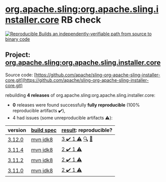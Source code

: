 [org.apache.sling:org.apache.sling.installer.core](https://search.maven.org/artifact/org.apache.sling/org.apache.sling.installer.core/) RB check
=======

[![Reproducible Builds](https://reproducible-builds.org/images/logos/rb.svg) an independently-verifiable path from source to binary code](https://reproducible-builds.org/)

## Project: [org.apache.sling:org.apache.sling.installer.core](https://search.maven.org/artifact/org.apache.sling/org.apache.sling.installer.core/)

Source code: [https://github.com/apache/sling-org-apache-sling-installer-core.git](https://github.com/apache/sling-org-apache-sling-installer-core.git)

rebuilding **4 releases** of org.apache.sling:org.apache.sling.installer.core:
- **0** releases were found successfully **fully reproducible** (100% reproducible artifacts :heavy_check_mark:),
- 4 had issues (some unreproducible artifacts :warning:):

| version | [build spec](BUILDSPEC.md) | [result](https://reproducible-builds.org/docs/jvm/): reproducible? |
| -- | --------- | ------ |
| [3.12.0](https://search.maven.org/artifact/org.apache.sling/org.apache.sling.installer.core/3.12.0/pom) | [mvn jdk8](org.apache.sling.installer.core-3.12.0.buildspec) | [3 :heavy_check_mark:  1 :warning:](org.apache.sling.installer.core-3.12.0.buildcompare) [:mag:](org.apache.sling.installer.core-3.12.0.diffoscope) [:memo:](https://github.com/apache/sling-org-apache-sling-installer-core/pull/9) |
| [3.11.4](https://search.maven.org/artifact/org.apache.sling/org.apache.sling.installer.core/3.11.4/pom) | [mvn jdk8](org.apache.sling.installer.core-3.11.4.buildspec) | [2 :heavy_check_mark:  1 :warning:](org.apache.sling.installer.core-3.11.4.buildcompare) |
| [3.11.2](https://search.maven.org/artifact/org.apache.sling/org.apache.sling.installer.core/3.11.2/pom) | [mvn jdk8](org.apache.sling.installer.core-3.11.2.buildspec) | [2 :heavy_check_mark:  1 :warning:](org.apache.sling.installer.core-3.11.2.buildcompare) |
| [3.11.0](https://search.maven.org/artifact/org.apache.sling/org.apache.sling.installer.core/3.11.0/pom) | [mvn jdk8](org.apache.sling.installer.core-3.11.0.buildspec) | [2 :heavy_check_mark:  1 :warning:](org.apache.sling.installer.core-3.11.0.buildcompare) |
